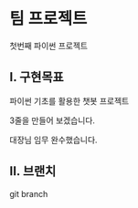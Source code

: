 # 팀 프로젝트
첫번째 파이썬 프로젝트

## I. 구현목표
파이썬 기초를 활용한 챗봇 프로젝트

3줄을 만들어 보겠습니다.

대장님 임무 완수했습니다.

## II. 브랜치
git branch